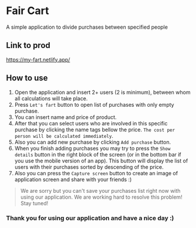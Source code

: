 # Fair Cart

A simple application to divide purchases between specified people

## Link to prod

https://my-fart.netlify.app/

## How to use

1. Open the application and insert 2+ users (2 is minimum), between whom all calculations will take place.
2. Press `Let's fart` button to open list of purchases with only empty purchase.
3. You can insert name and price of product.
4. After that you can select users who are involved in this specific purchase by clicking the name tags bellow the price. `The cost per person will be calculated immediately`.
5. Also you can add new purchase by clicking `Add purchase` button.
6. When you finish adding purchases you may try to press the `Show details` button in the right block of the screen (or in the bottom bar if you use the mobile version of an app). This button will display the list of users with their purchases sorted by descending of the price.
7. Also you can press the `Capture screen` button to create an image of application screen and share with your friends :)

> We are sorry but you can't save your purchases list right now with using our application. We are working hard to resolve this problem! Stay tuned!

### Thank you for using our application and have a nice day :)